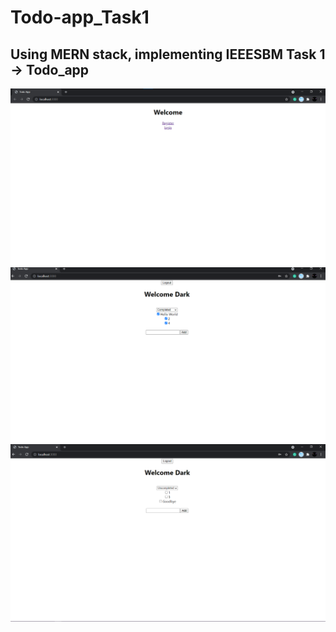 # Todo-app_Task1
Using MERN stack, implementing IEEESBM Task 1 -> Todo_app   
---
![WelcomePage](/img/Welcome.png)
![CompletedTasks](/img/Completed.png)
![UncompletedTasks](/img/Uncompleted.png)

